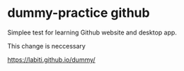 # dummy-practice github
Simplee test for learning Github website and desktop app.

This change is neccessary

https://labiti.github.io/dummy/